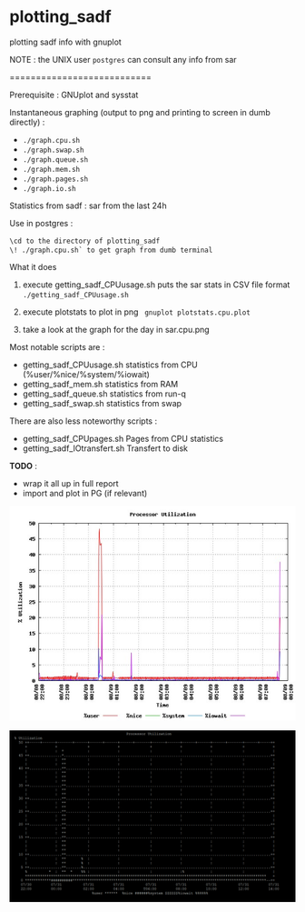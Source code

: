 # plotting_sadf
plotting sadf info with gnuplot 

NOTE : the UNIX user `postgres` can consult any info from sar

===========================

Prerequisite : GNUplot and sysstat 

Instantaneous graphing (output to png and printing to screen in dumb directly) :
 * `./graph.cpu.sh`
 * `./graph.swap.sh`
 * `./graph.queue.sh`
 * `./graph.mem.sh`
 * `./graph.pages.sh`
 * `./graph.io.sh`

 
Statistics from sadf : sar from the last 24h

Use in postgres : 
~~~
\cd to the directory of plotting_sadf
\! ./graph.cpu.sh` to get graph from dumb terminal
~~~

What it does

1. execute getting_sadf_CPUusage.sh puts the sar stats in CSV file format
`./getting_sadf_CPUusage.sh`


2. execute plotstats to plot in png
` gnuplot plotstats.cpu.plot`

3. take a look at the graph for the day in sar.cpu.png 



Most notable scripts are :
 * getting_sadf_CPUusage.sh statistics from CPU (%user/%nice/%system/%iowait)
 * getting_sadf_mem.sh 	  statistics from RAM
 * getting_sadf_queue.sh 	statistics from run-q
 * getting_sadf_swap.sh   statistics from swap 
  
There are also less noteworthy scripts :
 * getting_sadf_CPUpages.sh 	 Pages from CPU statistics
 * getting_sadf_IOtransfert.sh Transfert to disk


**TODO** :
 * wrap it all up in full report
 * import and plot in PG (if relevant)
 
 ![Example of cpu graph in png](https://github.com/emerichunter/plotting_sadf/blob/master/sar.cpu.png)
 
 ![Example of cpu graph in dumb terminal](https://github.com/emerichunter/plotting_sadf/blob/master/sar_cpu_dumb.PNG)

 
